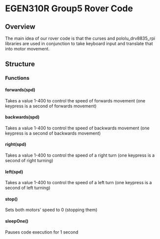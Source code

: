 # EGEN310R Group5 Rover Code

## Overview
The main idea of our rover code is that the curses and pololu_drv8835_rpi libraries are used in conjunction to take keyboard input and translate that into motor movement.

## Structure
### Functions
#### forwards(spd)
Takes a value 1-400 to control the speed of forwards movement (one keypress is a second of forwards movement)

#### backwards(spd)
Takes a value 1-400 to control the speed of backwards movement (one keypress is a second of backwards movement)
 
#### right(spd)
Takes a value 1-400 to control the speed of a right turn (one keypress is a second of right turning)
 
#### left(spd)
Takes a value 1-400 to control the speed of a left turn (one keypress is a second of left turning)

#### stop()
Sets both motors' speed to 0 (stopping them)

#### sleepOne()
Pauses code execution for 1 second
